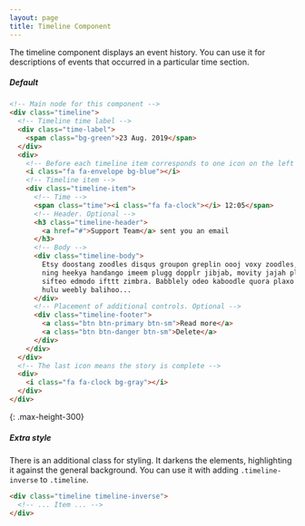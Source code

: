 ```yaml
---
layout: page
title: Timeline Component
---
```


The timeline component displays an event history. You can use it for descriptions of events that occurred in a particular time section.

##### Default

```html
<!-- Main node for this component -->
<div class="timeline">
  <!-- Timeline time label -->
  <div class="time-label">
    <span class="bg-green">23 Aug. 2019</span>
  </div>
  <div>
    <!-- Before each timeline item corresponds to one icon on the left scale -->
    <i class="fa fa-envelope bg-blue"></i>
    <!-- Timeline item -->
    <div class="timeline-item">
      <!-- Time -->
      <span class="time"><i class="fa fa-clock"></i> 12:05</span>
      <!-- Header. Optional -->
      <h3 class="timeline-header">
        <a href="#">Support Team</a> sent you an email
      </h3>
      <!-- Body -->
      <div class="timeline-body">
        Etsy doostang zoodles disqus groupon greplin oooj voxy zoodles, weebly
        ning heekya handango imeem plugg dopplr jibjab, movity jajah plickers
        sifteo edmodo ifttt zimbra. Babblely odeo kaboodle quora plaxo ideeli
        hulu weebly balihoo...
      </div>
      <!-- Placement of additional controls. Optional -->
      <div class="timeline-footer">
        <a class="btn btn-primary btn-sm">Read more</a>
        <a class="btn btn-danger btn-sm">Delete</a>
      </div>
    </div>
  </div>
  <!-- The last icon means the story is complete -->
  <div>
    <i class="fa fa-clock bg-gray"></i>
  </div>
</div>
```

{: .max-height-300}

##### Extra style

There is an additional class for styling. It darkens the elements, highlighting it against the general background.
You can use it with adding `.timeline-inverse` to `.timeline`.

```html
<div class="timeline timeline-inverse">
  <!-- ... Item ... -->
</div>
```
